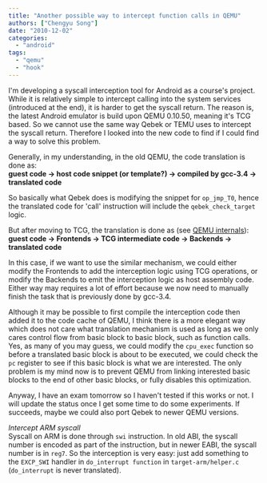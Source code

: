 ```yaml
---
title: "Another possible way to intercept function calls in QEMU"
authors: ["Chengyu Song"]
date: "2010-12-02"
categories: 
  - "android"
tags: 
  - "qemu"
  - "hook"
---
```


I'm developing a syscall interception tool for Android as a course's project. While it is relatively simple to intercept calling into the system services (introduced at the end), it is harder to get the syscall return. The reason is, the latest Android emulator is build upon QEMU 0.10.50, meaning it's TCG based. So we cannot use the same way Qebek or TEMU uses to intercept the syscall return. Therefore I looked into the new code to find if I could find a way to solve this problem.  

Generally, in my understanding, in the old QEMU, the code translation is done as:  
**guest code -> host code snippet (or template?) -> compiled by gcc-3.4 -> translated code**  

So basically what Qebek does is modifying the snippet for `op_jmp_T0`, hence the translated code for 'call' instruction will include the `qebek_check_target` logic.  

But after moving to TCG, the translation is done as (see [QEMU internals](http://lugatgt.org/content/qemu_internals/downloads/slides.pdf)):  
**guest code -> Frontends -> TCG intermediate code -> Backends -> translated code**  

In this case, if we want to use the similar mechanism, we could either modify the Frontends to add the interception logic using TCG operations, or modify the Backends to emit the interception logic as host assembly code. Either way may requires a lot of effort because we now need to manually finish the task that is previously done by gcc-3.4. 

Although it may be possible to first compile the interception code then added it to the code cache of QEMU, I think there is a more elegant way which does not care what translation mechanism is used as long as we only cares control flow from basic block to basic block, such as function calls. Yes, as many of you may guess, we could modify the `cpu_exec` function so before a translated basic block is about to be executed, we could check the `pc` register to see if this basic block is what we are interested. The only problem is my mind now is to prevent QEMU from linking interested basic blocks to the end of other basic blocks, or fully disables this optimization.  

Anyway, I have an exam tomorrow so I haven't tested if this works or not. I will update the status once I get some time to do some experiments. If succeeds, maybe we could also port Qebek to newer QEMU versions.  

_Intercept ARM syscall_  
Syscall on ARM is done through `swi` instruction. In old ABI, the syscall number is encoded as part of the instruction, but in newer EABI, the syscall number is in `reg7`. So the interception is very easy: just add something to the `EXCP_SWI` handler in `do_interrupt function` in `target-arm/helper.c` (`do_interrupt` is never translated).

